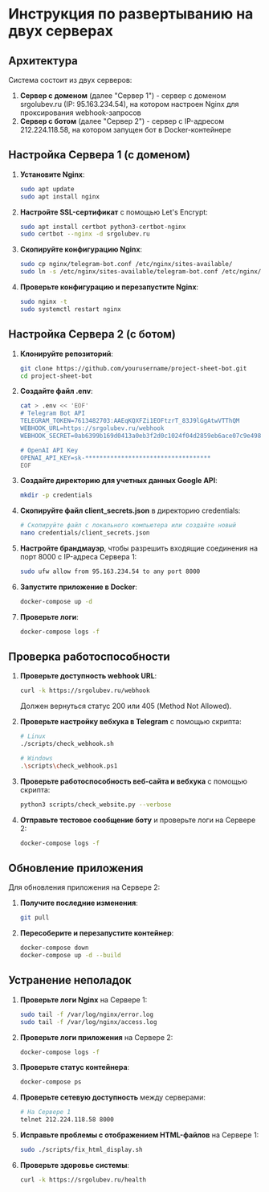 # Инструкция по развертыванию на двух серверах

## Архитектура

Система состоит из двух серверов:
1. **Сервер с доменом** (далее "Сервер 1") - сервер с доменом srgolubev.ru (IP: 95.163.234.54), на котором настроен Nginx для проксирования webhook-запросов
2. **Сервер с ботом** (далее "Сервер 2") - сервер с IP-адресом 212.224.118.58, на котором запущен бот в Docker-контейнере

## Настройка Сервера 1 (с доменом)

1. **Установите Nginx**:
   ```bash
   sudo apt update
   sudo apt install nginx
   ```

2. **Настройте SSL-сертификат** с помощью Let's Encrypt:
   ```bash
   sudo apt install certbot python3-certbot-nginx
   sudo certbot --nginx -d srgolubev.ru
   ```

3. **Скопируйте конфигурацию Nginx**:
   ```bash
   sudo cp nginx/telegram-bot.conf /etc/nginx/sites-available/
   sudo ln -s /etc/nginx/sites-available/telegram-bot.conf /etc/nginx/sites-enabled/
   ```

4. **Проверьте конфигурацию и перезапустите Nginx**:
   ```bash
   sudo nginx -t
   sudo systemctl restart nginx
   ```

## Настройка Сервера 2 (с ботом)

1. **Клонируйте репозиторий**:
   ```bash
   git clone https://github.com/yourusername/project-sheet-bot.git
   cd project-sheet-bot
   ```

2. **Создайте файл .env**:
   ```bash
   cat > .env << 'EOF'
   # Telegram Bot API
   TELEGRAM_TOKEN=7613482703:AAEqKQXFZi1EOFtzrT_83J9lGgAtwVTThQM
   WEBHOOK_URL=https://srgolubev.ru/webhook
   WEBHOOK_SECRET=0ab6399b169d0413a0eb3f2d0c1024f04d2859eb6ace07c9e49864f6860ce0d0

   # OpenAI API Key
   OPENAI_API_KEY=sk-***********************************
   EOF
   ```

3. **Создайте директорию для учетных данных Google API**:
   ```bash
   mkdir -p credentials
   ```

4. **Скопируйте файл client_secrets.json** в директорию credentials:
   ```bash
   # Скопируйте файл с локального компьютера или создайте новый
   nano credentials/client_secrets.json
   ```

5. **Настройте брандмауэр**, чтобы разрешить входящие соединения на порт 8000 с IP-адреса Сервера 1:
   ```bash
   sudo ufw allow from 95.163.234.54 to any port 8000
   ```

6. **Запустите приложение в Docker**:
   ```bash
   docker-compose up -d
   ```

7. **Проверьте логи**:
   ```bash
   docker-compose logs -f
   ```

## Проверка работоспособности

1. **Проверьте доступность webhook URL**:
   ```bash
   curl -k https://srgolubev.ru/webhook
   ```
   Должен вернуться статус 200 или 405 (Method Not Allowed).

2. **Проверьте настройку вебхука в Telegram** с помощью скрипта:
   ```bash
   # Linux
   ./scripts/check_webhook.sh
   
   # Windows
   .\scripts\check_webhook.ps1
   ```

3. **Проверьте работоспособность веб-сайта и вебхука** с помощью скрипта:
   ```bash
   python3 scripts/check_website.py --verbose
   ```

4. **Отправьте тестовое сообщение боту** и проверьте логи на Сервере 2:
   ```bash
   docker-compose logs -f
   ```

## Обновление приложения

Для обновления приложения на Сервере 2:

1. **Получите последние изменения**:
   ```bash
   git pull
   ```

2. **Пересоберите и перезапустите контейнер**:
   ```bash
   docker-compose down
   docker-compose up -d --build
   ```

## Устранение неполадок

1. **Проверьте логи Nginx** на Сервере 1:
   ```bash
   sudo tail -f /var/log/nginx/error.log
   sudo tail -f /var/log/nginx/access.log
   ```

2. **Проверьте логи приложения** на Сервере 2:
   ```bash
   docker-compose logs -f
   ```

3. **Проверьте статус контейнера**:
   ```bash
   docker-compose ps
   ```

4. **Проверьте сетевую доступность** между серверами:
   ```bash
   # На Сервере 1
   telnet 212.224.118.58 8000
   ```

5. **Исправьте проблемы с отображением HTML-файлов** на Сервере 1:
   ```bash
   sudo ./scripts/fix_html_display.sh
   ```

6. **Проверьте здоровье системы**:
   ```bash
   curl -k https://srgolubev.ru/health
   ```
